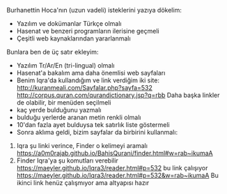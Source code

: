 Burhanettin Hoca'nın (uzun vadeli) isteklerini yazıya dökelim:
* Yazılım ve dokümanlar Türkçe olmalı
* Hasenat ve benzeri programların ilerisine geçmeli
* Çeşitli web kaynaklarından yararlanmalı

Bunlara ben de üç satır ekleyim:
* Yazılım Tr/Ar/En (tri-lingual) olmalı
* Hasenat'a bakalım ama daha önemlisi web sayfaları
* Benim Iqra'da kullandığım ve link verdiğim iki site:
http://kuranmeali.com/Sayfalar.php?sayfa=532
http://corpus.quran.com/qurandictionary.jsp?q=rbb
Daha başka linkler de olabilir, bir menüden seçilmeli
* kaç yerde bulduğunu yazmalı
* bulduğu yerlerde aranan metin renkli olmalı
* 10'dan fazla ayet bulduysa tek satırlık liste göstermeli
* Sonra aklıma geldi, bizim sayfalar da birbirini kullanmalı:
1. Iqra şu linki verince, Finder o kelimeyi aramalı
https://a0m0rajab.github.io/BahisQurani/finder.html#w=rab~ikumaA
2. Finder Iqra'ya şu komutları verebilir
https://maeyler.github.io/Iqra3/reader.html#p=532  bu link çalışıyor
https://maeyler.github.io/Iqra3/reader.html#p=532&w=rab~ikumaA
Bu ikinci link henüz çalışmıyor ama altyapısı hazır